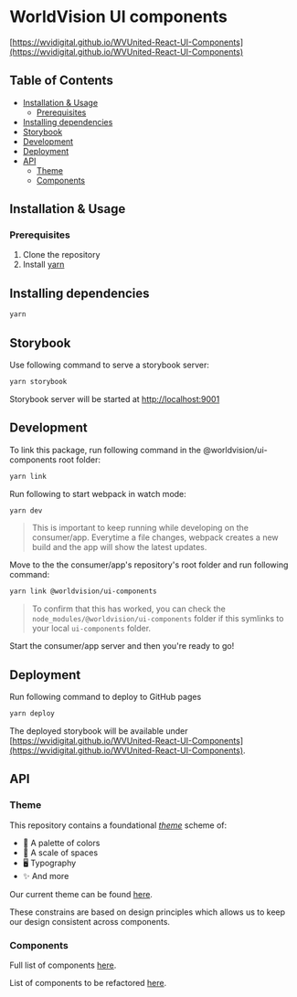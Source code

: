 # WorldVision UI components

[https://wvidigital.github.io/WVUnited-React-UI-Components](https://wvidigital.github.io/WVUnited-React-UI-Components)

## Table of Contents

- [Installation & Usage](#installation--usage)
  - [Prerequisites](#prerequisites)
- [Installing dependencies](#installing-dependencies)
- [Storybook](#storybook)
- [Development](#development)
- [Deployment](#deployment)
- [API](#api)
  - [Theme](#theme)
  - [Components](#components)

## Installation & Usage

### Prerequisites

1. Clone the repository
2. Install [yarn](https://yarnpkg.com/en/docs/install)

## Installing dependencies

```sh
yarn
```

## Storybook

Use following command to serve a storybook server:

```sh
yarn storybook
```

Storybook server will be started at [http://localhost:9001](http://localhost:9001)

## Development

To link this package, run following command in the @worldvision/ui-components root folder:

```sh
yarn link
```

Run following to start webpack in watch mode:

```sh
yarn dev
```

> This is important to keep running while developing on the consumer/app. Everytime a file changes, webpack creates a new build and the app will show the latest updates.

Move to the the consumer/app's repository's root folder and run following command:

```sh
yarn link @worldvision/ui-components
```

> To confirm that this has worked, you can check the `node_modules/@worldvision/ui-components` folder if this symlinks to your local `ui-components` folder.

Start the consumer/app server and then you're ready to go!

## Deployment

Run following command to deploy to GitHub pages

```sh
yarn deploy
```

The deployed storybook will be available under [https://wvidigital.github.io/WVUnited-React-UI-Components](https://wvidigital.github.io/WVUnited-React-UI-Components).

## API

### Theme

This repository contains a foundational [_theme_](src/theme.js) scheme of:

- 🎨 A palette of colors
- 🚀 A scale of spaces
- 🖥 Typography
- ✨ And more

Our current theme can be found [here](src/theme.js).

These constrains are based on design principles which allows us to keep our design consistent across components.

### Components

Full list of components [here](src/components).

List of components to be refactored [here](src/prev).
